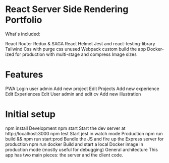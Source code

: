 # React Server Side Rendering Portfolio

What's included:

React Router
Redux & SAGA
React Helmet
Jest and react-testing-library
Tailwind Css with purge css unused
Webpack custom build the app
Docker-ized for production with multi-stage and compress Image sizes

# Features

PWA
Login user admin
Add new project
Edit Projects
Add new experience
Edit Experiences
Edit User admin and edit cv
Add new illustration

# Initial setup

npm install
Development
npm start
Start the dev server at http://localhost:3000
npm test
Start jest in watch mode
Production
npm run build && npm run start:prod
Bundle the JS and fire up the Express server for production
npm run docker
Build and start a local Docker image in production mode (mostly useful for debugging)
General architecture
This app has two main pieces: the server and the client code.
